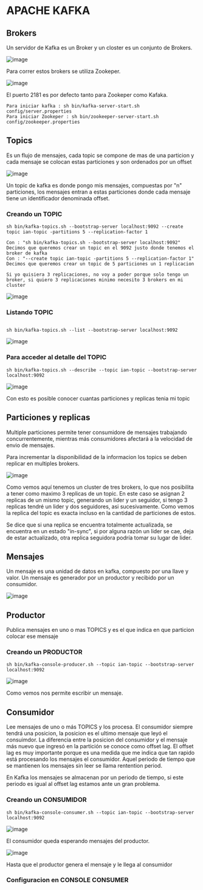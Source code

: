# APACHE KAFKA

## Brokers

Un servidor de Kafka es un Broker y un closter es un conjunto de Brokers. 

![image](https://user-images.githubusercontent.com/56406481/179126430-b6d1ab84-073f-43dd-8a6b-2d6193e6b933.png)

Para correr estos brokers se utiliza Zookeper. 

![image](https://user-images.githubusercontent.com/56406481/179128015-b7c397be-b5a7-471b-a112-441b5bf5ca4c.png)

El puerto 2181 es por defecto tanto para Zookeper como Kafaka. 

```
Para iniciar kafka : sh bin/kafka-server-start.sh config/server.properties
Para iniciar Zookeper : sh bin/zookeeper-server-start.sh config/zookeeper.properties

```

## Topics

Es un flujo de mensajes, cada topic se compone de mas de una particion y cada mensaje se colocan estas particiones y son ordenados por un offset


![image](https://user-images.githubusercontent.com/56406481/179128640-902374bb-9494-432a-a86e-e46a0031c4a6.png)

Un topic de kafka es donde pongo mis mensajes, compuestas por "n" particiones, los mensajes entran a estas particiones donde cada mensaje tiene un identificador denominada offset. 

### Creando un TOPIC

```
sh bin/kafka-topics.sh --bootstrap-server localhost:9092 --create topic ian-topic -partitions 5 --replication-factor 1

Con : "sh bin/kafka-topics.sh --bootstrap-server localhost:9092" Decimos que queremos crear un topic en el 9092 justo donde tenemos el broker de kafka
Con : "--create topic ian-topic -partitions 5 --replication-factor 1" Decimos que queremos crear un topic de 5 particiones un 1 replicacion

Si yo quisiera 3 replicaciones, no voy a poder porque solo tengo un broker, si quiero 3 replicaciones minimo necesito 3 brokers en mi cluster

```
![image](https://user-images.githubusercontent.com/56406481/179129735-c2ed376e-e42e-4884-816d-e09422f32f9c.png)

### Listando TOPIC

```

sh bin/kafka-topics.sh --list --bootstrap-server localhost:9092 

```
![image](https://user-images.githubusercontent.com/56406481/179129991-c0ae3d0d-6dd1-4677-a81f-20dabbbdc7d3.png)

### Para acceder al detalle del TOPIC

```
sh bin/kafka-topics.sh --describe --topic ian-topic --bootstrap-server localhost:9092

```

![image](https://user-images.githubusercontent.com/56406481/179131815-9478060e-8469-42ec-98fd-e2dbb92cecbc.png)

Con esto es posible conocer cuantas particiones y replicas tenia mi topic

## Particiones y replicas

Multiple particiones permite tener consumidore de mensajes trabajando concurrentemente, mientras más consumidores afectará a la velocidad de envio de mensajes.

Para incrementar la disponibilidad de la informacion los topics se deben replicar en multiples brokers. 

![image](https://user-images.githubusercontent.com/56406481/179130927-6f4764b0-55d9-4c46-a8d9-6bc3b8edd88b.png)

Como vemos aquí tenemos un cluster de tres brokers, lo que nos posibilita a tener como maximo 3 replicas de un topic. En este caso se asignan
2 replicas de un mismo topic, generando un lider y un seguidor, si tengo 3 replicas tendré un lider y dos seguidores, asi sucesivamente. Como vemos la replica del topic es exacta incluso en la cantidad de particiones de estos. 

Se dice que si una replica se encuentra totalmente actualizada, se encuentra en un estado "in-sync", si por alguna razón un lider se cae, deja de estar actualizado, otra replica seguidora podría tomar su lugar de lider. 


## Mensajes

Un mensaje es una unidad de datos en kafka, compuesto por una llave y valor. Un mensaje es generador por un productor y recibido por un consumidor.

![image](https://user-images.githubusercontent.com/56406481/179132069-23c16c2a-3d07-4850-a057-971c77184316.png)


## Productor

Publica mensajes en uno o mas TOPICS y es el que indica en que particion colocar ese mensaje

### Creando un PRODUCTOR

```
sh bin/kafka-console-producer.sh --topic ian-topic --bootstrap-server localhost:9092
```
![image](https://user-images.githubusercontent.com/56406481/179134892-12a23bb9-a8a5-4da8-9a3d-71d14ad21eee.png)

Como vemos nos permite escribir un mensaje. 


## Consumidor

Lee mensajes de uno o más TOPICS y los procesa. El consumidor siempre tendrá una posicion, la posicion es el ultimo mensaje que leyó el consuimdor.
La diferencia entre la posicion del consumidor y el mensaje más nuevo que ingresó en la partición se conoce como offset lag. El offset lag es muy importante porque es una medida que me indica que tan rapido está procesando los mensajes el consumidor. Aquel periodo de tiempo que se mantienen los mensajes sin leer se llama rentention period.

En Kafka los mensajes se almacenan por un periodo de tiempo, si este periodo es igual al offset lag estamos ante un gran problema. 

### Creando un CONSUMIDOR

```
sh bin/kafka-console-consumer.sh --topic ian-topic --bootstrap-server localhost:9092
```

![image](https://user-images.githubusercontent.com/56406481/179135067-9f540c9b-740c-4fdf-90f4-6db087913ef1.png)

El consumidor queda esperando mensajes del productor. 

![image](https://user-images.githubusercontent.com/56406481/179135270-bbb3ad2e-f740-4342-89a4-e0daf186b8a9.png)

Hasta que el productor genera el mensaje y le llega al consumidor

### Configuracion en CONSOLE CONSUMER













